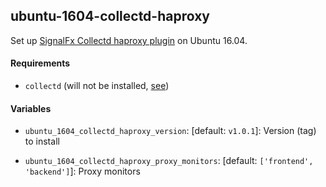 ## ubuntu-1604-collectd-haproxy

Set up [SignalFx Collectd haproxy plugin](https://github.com/signalfx/collectd-haproxy) on Ubuntu 16.04.

#### Requirements

 * `collectd` (will not be installed, [see](https://github.com/mvdriel/ansible-ubuntu-1604-collectd))

#### Variables

 * `ubuntu_1604_collectd_haproxy_version`: [default: `v1.0.1`]: Version (tag) to install

 * `ubuntu_1604_collectd_haproxy_proxy_monitors`: [default: `['frontend', 'backend']`]: Proxy monitors

